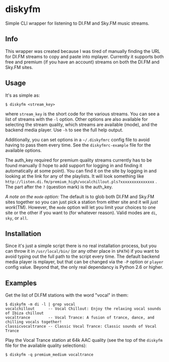 diskyfm
=======

Simple CLI wrapper for listening to DI.FM and Sky.FM music streams.

Info
----

This wrapper was created because I was tired of manually finding the URL for
DI.FM streams to copy and paste into mplayer. Currently it supports both free
and premium (if you have an account) streams on both the DI.FM and Sky.FM sites.

Usage
-----

It's as simple as:

    $ diskyfm <stream_key>

where `stream_key` is the short code for the various streams. You can see a list
of streams with the `-l` option. Other options are also available for selecting
the stream quality, which streams are available (mode), and the backend media
player. Use `-h` to see the full help output.

Additionally, you can set options in a `~/.diskyfmrc` config file to avoid
having to pass them every time. See the `diskyfmrc-example` file for the
available options.

The auth_key required for premium quality streams currently has to be found
manually (I hope to add support for logging in and finding it automatically at
some point). You can find it on the site by logging in and looking at the link
for any of the playlists. It will look something like
`http://listen.di.fm/premium_high/vocalchillout.pls?xxxxxxxxxxxxxxx` . The part
after the `?` (question mark) is the auth_key.

_A note on the `mode` option:_ The default is to glob both DI.FM and Sky.FM sites
together so you can just pick a station from either site and it will
_just work_(TM). However, the `mode` option will let you limit your choices to
one site or the other if you want to (for whatever reason). Valid modes are `di`,
`sky`, or `all`.

Installation
------------

Since it's just a simple script there is no real installation process, but you
can throw it in `/usr/local/bin/` (or any other place in `$PATH`) if you want
to avoid typing out the full path to the script every time. The default backend
media player is mplayer, but that can be changed via the `-P` option or `player`
config value. Beyond that, the only real dependancy is Python 2.6 or higher.

Examples
--------

Get the list of DI.FM stations with the word "vocal" in them:

    $ diskyfm -m di -l | grep vocal
    vocalchillout      -- Vocal Chillout: Enjoy the relaxing vocal sounds of Ibiza chillout
    vocaltrance        -- Vocal Trance: A fusion of trance, dance, and chilling vocals together!
    classicvocaltrance -- Classic Vocal Trance: Classic sounds of Vocal Trance

Play the Vocal Trance station at 64k AAC quality (see the top of the `diskyfm`
file for the available quality selections):

    $ diskyfm -q premium_medium vocaltrance

